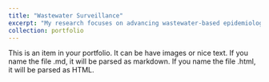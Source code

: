 ```yaml
---
title: "Wastewater Surveillance"
excerpt: "My research focuses on advancing wastewater-based epidemiology through the development and optimization of detection methods for emerging pathogens. I conduct *in silico* assay development and wet-lab validation for digital droplet PCR (ddPCR) and sequencing-based approaches. My work has directly contributed to improving the current wastewater surveillance system, including the development and validation of a wild-type measles assay applied by multiple health departments in response to recent outbreaks, and continues to expand through bioinformatics and metagenomic applications. <br/><img src='/images/Projects_wbe.jpg'>"
collection: portfolio
---
```


This is an item in your portfolio. It can be have images or nice text. If you name the file .md, it will be parsed as markdown. If you name the file .html, it will be parsed as HTML. 
